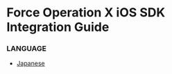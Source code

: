# Force Operation X iOS SDK Integration Guide

### LANGUAGE
* [Japanese](./4.x-master/lang/ja/README.md)
